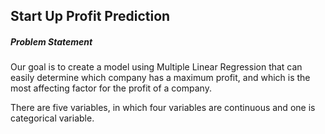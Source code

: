 ## Start Up Profit Prediction


##### Problem Statement
Our goal is to create a model using Multiple Linear Regression that can easily determine which company has a maximum profit, and which is the most affecting factor for the profit of a company.


There are five variables, in which four variables are continuous and one is categorical variable.
